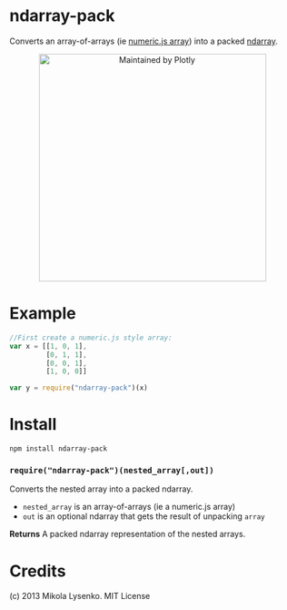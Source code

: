 ndarray-pack
============
Converts an array-of-arrays (ie [numeric.js array](http://www.numericjs.com/)) into  a packed [ndarray](https://github.com/mikolalysenko/ndarray).

<div align="center">
  <a href="https://dash.plotly.com/project-maintenance">
    <img src="https://dash.plotly.com/assets/images/maintained-by-plotly.png" width="400px" alt="Maintained by Plotly">
  </a>
</div>


Example
=======
```javascript
//First create a numeric.js style array:
var x = [[1, 0, 1],
         [0, 1, 1],
         [0, 0, 1],
         [1, 0, 0]]

var y = require("ndarray-pack")(x)
```

Install
=======

    npm install ndarray-pack

### `require("ndarray-pack")(nested_array[,out])`
Converts the nested array into a packed ndarray.

* `nested_array` is an array-of-arrays (ie a numeric.js array)
* `out` is an optional ndarray that gets the result of unpacking `array`

**Returns** A packed ndarray representation of the nested arrays.

# Credits
(c) 2013 Mikola Lysenko. MIT License
